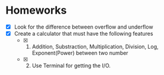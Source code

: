 # Homeworks
- [x] Look for the difference between overflow and underflow
- [x] Create a calculator that must have the following features
	- [x] 1. Addition, Substraction, Multiplication, Division, Log, Exponent(Power) between two number
	- [x] 2. Use Terminal for getting the I/O.
